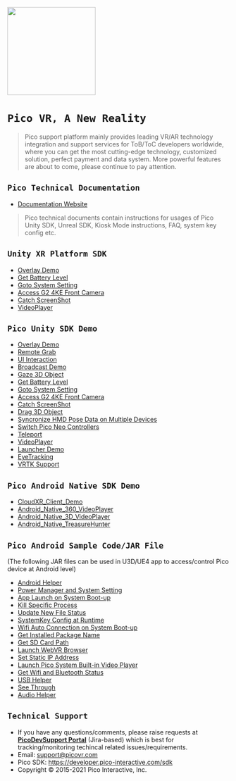 <a href="https://www.picovr.com"> <img src="https://github.com/PicoSupport/PicoSupport/blob/master/Pico.jpg" width="200"/> </a>

# `Pico VR, A New Reality`

>Pico support platform mainly provides leading VR/AR technology integration and support services for ToB/ToC developers worldwide, where you can get the most cutting-edge technology, customized solution, perfect payment and data system. More powerful features are about to come, please continue to pay attention.

## `Pico Technical Documentation`

* [Documentation Website](http://us-dev.picovr.com/document/doc)

> Pico technical documents contain instructions for usages of Pico Unity SDK, Unreal SDK, Kiosk Mode instructions, FAQ, system key config etc.

## `Unity XR Platform SDK`

* [Overlay  Demo][001]
* [Get Battery Level][002]
* [Goto System Setting][003]
* [Access G2 4KE Front Camera][004]
* [Catch ScreenShot][005]
* [VideoPlayer][006]

[001]: https://github.com/picoxr/Overlay-Demo-UnityXR
[002]: https://github.com/picoxr/get-batterty-level-UnityXR
[003]: https://github.com/picoxr/goto-system-setting-UnityXR
[004]: https://github.com/picoxr/access-g2-4ke-front-camera-UnityXR
[005]: https://github.com/picoxr/capture-screen-UnityXR
[006]: https://github.com/picoxr/VideoPlayer-UnityXR

## `Pico Unity SDK Demo`

* [Overlay  Demo][17]
* [Remote Grab][16]
* [UI Interaction][15]
* [Broadcast Demo][13]
* [Gaze 3D Object][01]
* [Get Battery Level][02]
* [Goto System Setting][03]
* [Access G2 4KE Front Camera][04]
* [Catch ScreenShot][05]
* [Drag 3D Object][06]
* [Syncronize HMD Pose Data on Multiple Devices][07]
* [Switch Pico Neo Controllers][08]
* [Teleport][09]
* [VideoPlayer][10]
* [Launcher Demo][11]
* [EyeTracking][12]
* [VRTK Support][14]

[01]: https://github.com/picoxr/Unity_Demo_Gaze3dObject
[02]: https://github.com/picoxr/Unity_Demo_GetBattertyLevel
[03]: https://github.com/picoxr/Unity_GotoSystemSetting
[04]: https://github.com/picoxr/access-g2-4ke-front-camera
[05]: https://github.com/picoxr/Unity_Demo_ScreenShot
[06]: https://github.com/picoxr/Unity_Demo_Drag3DObject
[07]: https://github.com/picoxr/Unity_Demo_SyncronizeHMDPoseDataonMultipleDevices
[08]: https://github.com/picoxr/Unity_Demo_SwitchPicoNeoControllers
[09]: https://github.com/picoxr/teleport
[10]: https://github.com/picoxr/VideoPlayer
[11]: https://github.com/picoxr/Launcher-Demo
[12]: https://github.com/picoxr/EyeTracking
[13]: https://github.com/picoxr/Broadcast
[14]: https://github.com/picoxr/VRTK-Support
[15]: https://github.com/picoxr/UI_Interaction     
[16]: https://github.com/picoxr/RemoteGrab
[17]: https://github.com/picoxr/Overlay-Demo


## `Pico Android Native SDK Demo`

* [CloudXR_Client_Demo](https://github.com/picoxr/CloudXR_Client_Demo)
* [Android_Native_360_VideoPlayer](https://github.com/picoxr/Android_Native_360_VideoPlayer)
* [Android_Native_3D_VideoPlayer](https://github.com/picoxr/Android_Native_3D_VideoPlayer)
* [Android_Native_TreasureHunter](https://github.com/picoxr/Android_Native_TreasureHunter)


## `Pico Android Sample Code/JAR File`
  (The following JAR files can be used in U3D/UE4 app to access/control Pico device at Android level)
* [Android Helper](https://github.com/picoxr/AndroidHelper)   
* [Power Manager and System Setting](https://github.com/picoxr/PicoPowerManager)
* [App Launch on System Boot-up](https://github.com/picoxr/BootComplete)
* [Kill Specific Process](https://github.com/picoxr/Kill_Process)
* [Update New File Status](https://github.com/picoxr/UptateFileStatus)
* [SystemKey Config at Runtime](https://github.com/picoxr/PicoKeyConfig)
* [Wifi Auto Connection on System Boot-up](https://github.com/picoxr/PicoWifiManager)
* [Get Installed Package Name](https://github.com/picoxr/PackageNameManager)
* [Get SD Card Path](https://github.com/picoxr/SDCardManager)
* [Launch WebVR Browser](https://github.com/picoxr/LauncherWebVR)
* [Set Static IP Address](https://github.com/picoxr/PicoIPAddress)
* [Launch Pico System Built-in Video Player](https://github.com/picoxr/PicoPlayManager)
* [Get Wifi and Bluetooth Status](https://github.com/picoxr/WifiAndBluetooth)
* [USB Helper](https://github.com/picoxr/USBHelper)   
* [See Through](https://github.com/picoxr/SeeThrough)  
* [Audio Helper](https://github.com/picoxr/AudioHelper)   


## `Technical Support`

- If you have any questions/comments, please raise requests at [**PicoDevSupport Portal**](https://picodevsupport.atlassian.net/servicedesk/customer/user/login?destination=portals) (Jira-based) which is best for tracking/monitoring techincal related issues/requirements. 
- Email:  support@picovr.com
- Pico SDK: https://developer.pico-interactive.com/sdk
- Copyright © 2015-2021 Pico Interactive, Inc.

